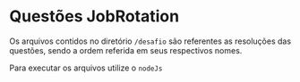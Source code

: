# Questões JobRotation

Os arquivos contidos no diretório `/desafio` são referentes as resoluções das questões, sendo a ordem referida em seus respectivos nomes.

Para executar os arquivos utilize o `nodeJs`